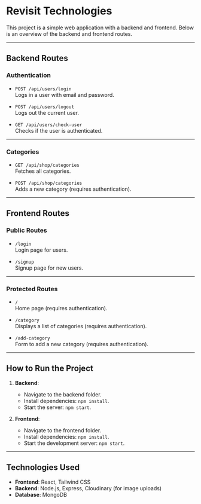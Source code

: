 # Revisit Technologies

This project is a simple web application with a backend and frontend. Below is an overview of the backend and frontend routes.

---

## Backend Routes

### **Authentication**

- `POST /api/users/login`  
  Logs in a user with email and password.

- `POST /api/users/logout`  
  Logs out the current user.

- `GET /api/users/check-user`  
  Checks if the user is authenticated.

---

### **Categories**

- `GET /api/shop/categories`  
  Fetches all categories.

- `POST /api/shop/categories`  
  Adds a new category (requires authentication).

---

## Frontend Routes

### **Public Routes**

- `/login`  
  Login page for users.

- `/signup`  
  Signup page for new users.

---

### **Protected Routes**

- `/`  
  Home page (requires authentication).

- `/category`  
  Displays a list of categories (requires authentication).

- `/add-category`  
  Form to add a new category (requires authentication).

---

## How to Run the Project

1. **Backend**:

   - Navigate to the backend folder.
   - Install dependencies: `npm install`.
   - Start the server: `npm start`.

2. **Frontend**:
   - Navigate to the frontend folder.
   - Install dependencies: `npm install`.
   - Start the development server: `npm start`.

---

## Technologies Used

- **Frontend**: React, Tailwind CSS
- **Backend**: Node.js, Express, Cloudinary (for image uploads)
- **Database**: MongoDB

